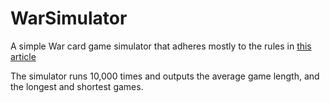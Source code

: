 # WarSimulator

A simple War card game simulator that adheres mostly to the rules in [this article](https://bicyclecards.com/how-to-play/war/)

The simulator runs 10,000 times and outputs the average game length, and the longest and shortest games.

